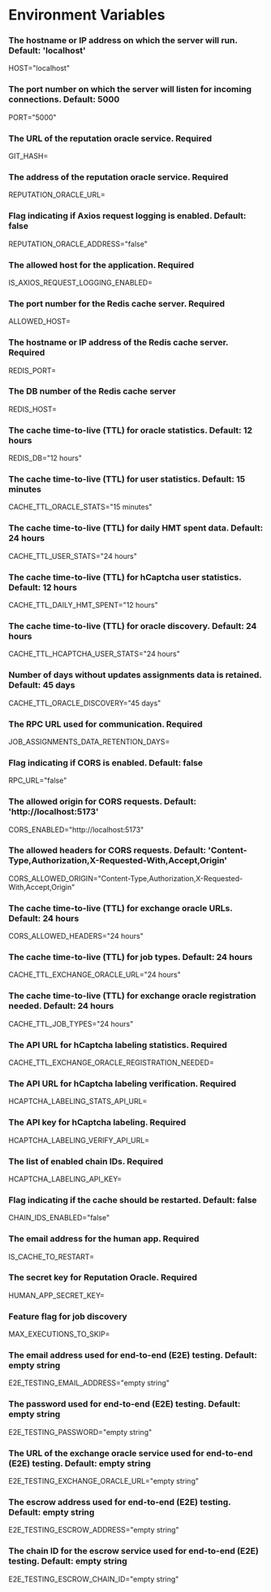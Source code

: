 # Environment Variables

### The hostname or IP address on which the server will run. Default: 'localhost'
HOST="localhost"

### The port number on which the server will listen for incoming connections. Default: 5000
PORT="5000"

### The URL of the reputation oracle service. Required
GIT_HASH=

### The address of the reputation oracle service. Required
REPUTATION_ORACLE_URL=

### Flag indicating if Axios request logging is enabled. Default: false
REPUTATION_ORACLE_ADDRESS="false"

### The allowed host for the application. Required
IS_AXIOS_REQUEST_LOGGING_ENABLED=

### The port number for the Redis cache server. Required
ALLOWED_HOST=

### The hostname or IP address of the Redis cache server. Required
REDIS_PORT=

### The DB number of the Redis cache server
REDIS_HOST=

### The cache time-to-live (TTL) for oracle statistics. Default: 12 hours
REDIS_DB="12 hours"

### The cache time-to-live (TTL) for user statistics. Default: 15 minutes
CACHE_TTL_ORACLE_STATS="15 minutes"

### The cache time-to-live (TTL) for daily HMT spent data. Default: 24 hours
CACHE_TTL_USER_STATS="24 hours"

### The cache time-to-live (TTL) for hCaptcha user statistics. Default: 12 hours
CACHE_TTL_DAILY_HMT_SPENT="12 hours"

### The cache time-to-live (TTL) for oracle discovery. Default: 24 hours
CACHE_TTL_HCAPTCHA_USER_STATS="24 hours"

### Number of days without updates assignments data is retained. Default: 45 days
CACHE_TTL_ORACLE_DISCOVERY="45 days"

### The RPC URL used for communication. Required
JOB_ASSIGNMENTS_DATA_RETENTION_DAYS=

### Flag indicating if CORS is enabled. Default: false
RPC_URL="false"

### The allowed origin for CORS requests. Default: 'http://localhost:5173'
CORS_ENABLED="http://localhost:5173"

### The allowed headers for CORS requests. Default: 'Content-Type,Authorization,X-Requested-With,Accept,Origin'
CORS_ALLOWED_ORIGIN="Content-Type,Authorization,X-Requested-With,Accept,Origin"

### The cache time-to-live (TTL) for exchange oracle URLs. Default: 24 hours
CORS_ALLOWED_HEADERS="24 hours"

### The cache time-to-live (TTL) for job types. Default: 24 hours
CACHE_TTL_EXCHANGE_ORACLE_URL="24 hours"

### The cache time-to-live (TTL) for exchange oracle registration needed. Default: 24 hours
CACHE_TTL_JOB_TYPES="24 hours"

### The API URL for hCaptcha labeling statistics. Required
CACHE_TTL_EXCHANGE_ORACLE_REGISTRATION_NEEDED=

### The API URL for hCaptcha labeling verification. Required
HCAPTCHA_LABELING_STATS_API_URL=

### The API key for hCaptcha labeling. Required
HCAPTCHA_LABELING_VERIFY_API_URL=

### The list of enabled chain IDs. Required
HCAPTCHA_LABELING_API_KEY=

### Flag indicating if the cache should be restarted. Default: false
CHAIN_IDS_ENABLED="false"

### The email address for the human app. Required
IS_CACHE_TO_RESTART=

### The secret key for Reputation Oracle. Required
HUMAN_APP_SECRET_KEY=

### Feature flag for job discovery
MAX_EXECUTIONS_TO_SKIP=

### The email address used for end-to-end (E2E) testing. Default: empty string
E2E_TESTING_EMAIL_ADDRESS="empty string"

### The password used for end-to-end (E2E) testing. Default: empty string
E2E_TESTING_PASSWORD="empty string"

### The URL of the exchange oracle service used for end-to-end (E2E) testing. Default: empty string
E2E_TESTING_EXCHANGE_ORACLE_URL="empty string"

### The escrow address used for end-to-end (E2E) testing. Default: empty string
E2E_TESTING_ESCROW_ADDRESS="empty string"

### The chain ID for the escrow service used for end-to-end (E2E) testing. Default: empty string
E2E_TESTING_ESCROW_CHAIN_ID="empty string"

